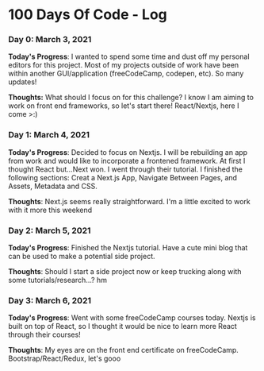 # 100 Days Of Code - Log

### Day 0: March 3, 2021

**Today's Progress**: I wanted to spend some time and dust off my personal editors for this project. Most of my projects outside of work have been within another GUI/application (freeCodeCamp, codepen, etc). So many updates! 

**Thoughts:** What should I focus on for this challenge? I know I am aiming to work on front end frameworks, so let's start there! React/Nextjs, here I come >:)

### Day 1: March 4, 2021 

**Today's Progress**: Decided to focus on Nextjs. I will be rebuilding an app from work and would like to incorporate a frontened framework. At first I thought React but...Next won. I went through their tutorial. I finished the following sections: Creat a Next.js App, Navigate Between Pages, and Assets, Metadata and CSS. 

**Thoughts**: Next.js seems really straightforward. I'm a little excited to work with it more this weekend 

### Day 2: March 5, 2021 

**Today's Progress**: Finished the Nextjs tutorial. Have a cute mini blog that can be used to make a potential side project. 

**Thoughts**: Should I start a side project now or keep trucking along with some tutorials/research...? hm 

### Day 3: March 6, 2021 

**Today's Progress**: Went with some freeCodeCamp courses today. Nextjs is built on top of React, so I thought it would be nice to learn more React through their courses!

**Thoughts**: My eyes are on the front end certificate on freeCodeCamp. Bootstrap/React/Redux, let's gooo
